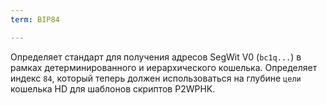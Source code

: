 ```yaml
---
term: BIP84

---
```

Определяет стандарт для получения адресов SegWit V0 (`bc1q...`) в рамках детерминированного и иерархического кошелька. Определяет индекс `84`, который теперь должен использоваться на глубине `цели` кошелька HD для шаблонов скриптов P2WPHK.